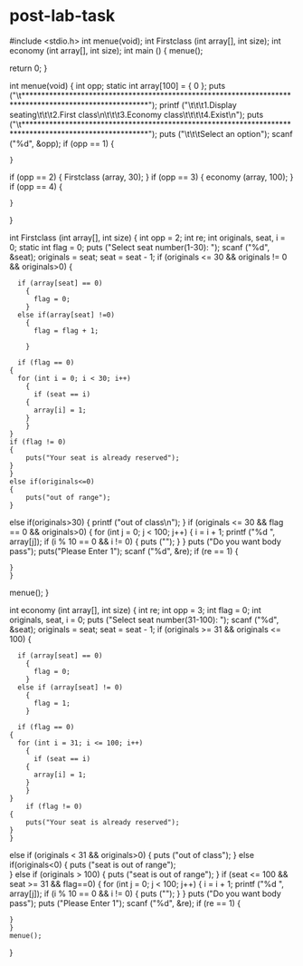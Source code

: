 # post-lab-task
#include <stdio.h>
int menue(void);
int Firstclass (int array[], int size);
int economy (int array[], int size);
int main ()
{
 menue();
 
  return 0;
}


int menue(void)
{
    int opp;
    static int array[100] = { 0 };
     puts
    ("\t*******************************************************************************************************");
  printf
    ("\t\t\t1.Display seating\t\t\t2.First class\n\t\t\t3.Economy class\t\t\t\t4.Exist\n");
  puts
    ("\t*******************************************************************************************************");
  puts ("\t\t\tSelect an option");
  scanf ("%d", &opp);
  if (opp == 1)
    {

    }
  if (opp == 2)
    {
      Firstclass (array, 30);
    }
  if (opp == 3)
    {
      economy (array, 100);
    }
  if (opp == 4)
    {
  
    }
}


int
Firstclass (int array[], int size)
{
  int opp = 2;
  int re;
  int originals, seat, i = 0;
 static int flag = 0;
  puts ("Select seat number(1-30): ");
  scanf ("%d", &seat);
  originals = seat;
  seat = seat - 1;
  if (originals <= 30 && originals != 0 && originals>0)
    {
    
	  if (array[seat] == 0)
	    {
	      flag = 0;
	    }
	  else if(array[seat] !=0)
	    {
	      flag = flag + 1;
	     
	    }
	
      if (flag == 0)
	{
	  for (int i = 0; i < 30; i++)
	    {
	      if (seat == i)
		{
		  array[i] = 1;
		}
	    }
	}
	if (flag != 0)
	{
	    puts("Your seat is already reserved");
	}
    }
    else if(originals<=0)
    {
        puts("out of range");
    }
  else if(originals>30)
    {
      printf ("out of class\n");
    }
  if (originals <= 30 && flag == 0 && originals>0)
    {
      for (int j = 0; j < 100; j++)
	{
	  i = i + 1;
	  printf ("%d ", array[j]);
	  if (i % 10 == 0 && i != 0)
	    {
	      puts ("");
	    }
	}
      puts ("Do you want body pass");
      puts("Please Enter 1");
      scanf ("%d", &re);
      if (re == 1)
	{
	  
	}
    }
    
   menue();
}

int
economy (int array[], int size)
{
  int re;
  int opp = 3;
  int flag = 0;
  int originals, seat, i = 0;
  puts ("Select seat number(31-100): ");
  scanf ("%d", &seat);
  originals = seat;
  seat = seat - 1;
  if (originals >= 31 && originals <= 100)
    {
     
	  if (array[seat] == 0)
	    {
	      flag = 0;
	    }
	  else if (array[seat] != 0)
	    {
	      flag = 1;
	    }
	
      if (flag == 0)
	{
	  for (int i = 31; i <= 100; i++)
	    {
	      if (seat == i)
		{
		  array[i] = 1;
		}
	    }
	}
		if (flag != 0)
	{
	    puts("Your seat is already reserved");
	}
    }
  else if (originals < 31 && originals>0)
    {
      puts ("out of class");
    }
    else if(originals<0)
    {
           puts ("seat is out of range");   
    }
  else if (originals > 100)
    {
      puts ("seat is out of range");
    }
  if (seat <= 100 && seat >= 31 && flag==0)
    {
      for (int j = 0; j < 100; j++)
	{
	  i = i + 1;
	  printf ("%d ", array[j]);
	  if (i % 10 == 0 && i != 0)
	    {
	      puts ("");
	    }
	}
  puts ("Do you want body pass");
  puts ("Please Enter 1");
  scanf ("%d", &re);
  if (re == 1)
    {
    
    }
    }
    menue();
}

